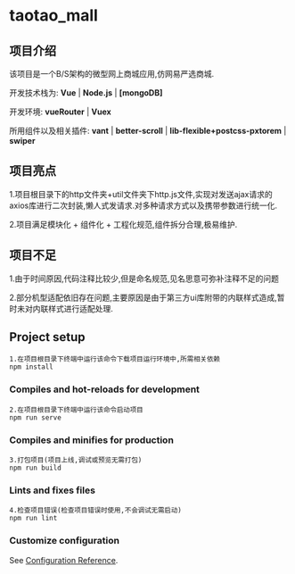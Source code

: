 # taotao_mall

## 项目介绍

该项目是一个B/S架构的微型网上商城应用,仿网易严选商城.

开发技术栈为: **Vue** | **Node.js** | **[mongoDB]**

开发环境: **vueRouter** | **Vuex** 

所用组件以及相关插件: **vant** | **better-scroll** | **lib-flexible+postcss-pxtorem** | **swiper**

## 项目亮点

1.项目根目录下的http文件夹+util文件夹下http.js文件,实现对发送ajax请求的axios库进行二次封装,懒人式发请求.对多种请求方式以及携带参数进行统一化.

2.项目满足模块化 + 组件化 + 工程化规范,组件拆分合理,极易维护.

## 项目不足

1.由于时间原因,代码注释比较少,但是命名规范,见名思意可弥补注释不足的问题

2.部分机型适配依旧存在问题,主要原因是由于第三方ui库附带的内联样式造成,暂时未对内联样式进行适配处理.

## Project setup
```
1.在项目根目录下终端中运行该命令下载项目运行环境中,所需相关依赖
npm install
```

### Compiles and hot-reloads for development
```
2.在项目根目录下终端中运行该命令启动项目
npm run serve
```

### Compiles and minifies for production
```
3.打包项目(项目上线,调试或预览无需打包)
npm run build
```

### Lints and fixes files
```
4.检查项目错误(检查项目错误时使用,不会调试无需启动)
npm run lint
```

### Customize configuration
See [Configuration Reference](https://cli.vuejs.org/config/).
